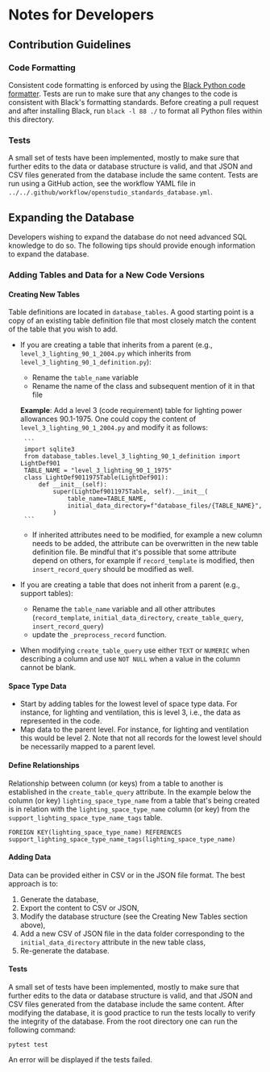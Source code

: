 # Notes for Developers
## Contribution Guidelines
### Code Formatting
Consistent code formatting is enforced by using the [Black Python code formatter](https://github.com/psf/black). Tests are run to make sure that any changes to the code is consistent with Black's formatting standards. Before creating a pull request and after installing Black, run `black -l 88 ./` to format all Python files within this directory.
### Tests
A small set of tests have been implemented, mostly to make sure that further edits to the data or database structure is valid, and that JSON and CSV files generated from the database include the same content. Tests are run using a GitHub action, see the workflow YAML file in `../../.github/workflow/openstudio_standards_database.yml`.
## Expanding the Database
Developers wishing to expand the database do not need advanced SQL knowledge to do so. The following tips should provide enough information to expand the database.
### Adding Tables and Data for a New Code Versions
#### Creating New Tables
Table definitions are located in `database_tables`. A good starting point is a copy of an existing table definition file that most closely match the content of the table that you wish to add. 
* If you are creating a table that inherits from a parent (e.g., `level_3_lighting_90_1_2004.py` which inherits from `level_3_lighting_90_1_definition.py`):
  * Rename the `table_name` variable
  * Rename the name of the class and subsequent mention of it in that file

  __Example__: Add a level 3 (code requirement) table for lighting power allowances 90.1-1975. One could copy the content of `level_3_lighting_90_1_2004.py` and modify it as follows:

       ```
       import sqlite3
       from database_tables.level_3_lighting_90_1_definition import LightDef901
       TABLE_NAME = "level_3_lighting_90_1_1975"
       class LightDef9011975Table(LightDef901):
           def __init__(self):
               super(LightDef9011975Table, self).__init__(
                   table_name=TABLE_NAME,
                   initial_data_directory=f"database_files/{TABLE_NAME}",
               )
       ```

  * If inherited attributes need to be modified, for example a new column needs to be added, the attribute can be overwritten in the new table definition file. Be mindful that it's possible that some attribute depend on others, for example if `record_template` is modified, then `insert_record_query` should be modified as well.
* If you are creating a table that does not inherit from a parent (e.g., support tables):
  * Rename the `table_name` variable and all other attributes (`record_template`, `initial_data_directory`, `create_table_query`, `insert_record_query`)
  * update the `_preprocess_record` function.
* When modifying `create_table_query` use either `TEXT` or `NUMERIC` when describing a column and use `NOT NULL` when a value in the column cannot be blank.
#### Space Type Data
* Start by adding tables for the lowest level of space type data. For instance, for lighting and ventilation, this is level 3, i.e., the data as represented in the code.
* Map data to the parent level. For instance, for lighting and ventilation this would be level 2.
Note that not all records for the lowest level should be necessarily mapped to a parent level.
#### Define Relationships
Relationship between column (or keys) from a table to another is established in the `create_table_query` attribute. In the example below the column (or key) `lighting_space_type_name` from a table that's being created is in relation with the `lighting_space_type_name` column (or key) from the `support_lighting_space_type_name_tags` table.
```
FOREIGN KEY(lighting_space_type_name) REFERENCES support_lighting_space_type_name_tags(lighting_space_type_name)
```
#### Adding Data
Data can be provided either in CSV or in the  JSON file format. The best approach is to:
1) Generate the database,
2) Export the content to CSV or JSON, 
3) Modify the database structure (see the Creating New Tables section above), 
4) Add a new CSV of JSON file in the data folder corresponding to the `initial_data_directory` attribute in the new table class,
5) Re-generate the database.
#### Tests
A small set of tests have been implemented, mostly to make sure that further edits to the data or database structure is valid, and that JSON and CSV files generated from the database include the same content. After modifying the database, it is good practice to run the tests locally to verify the integrity of the database. From the root directory one can run the following command:
```
pytest test
```
An error will be displayed if the tests failed.